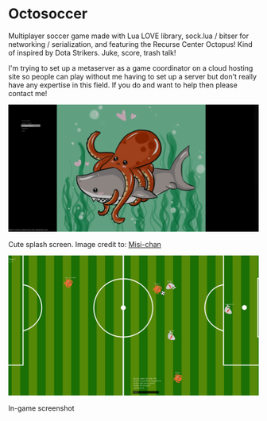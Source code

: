 # Octosoccer

Multiplayer soccer game made with Lua LOVE library, sock.lua / bitser for networking / serialization, and featuring the Recurse Center Octopus! Kind of inspired by Dota Strikers. Juke, score, trash talk! 

I'm trying to set up a metaserver as a game coordinator on a cloud hosting site so people can play without me having to set up a server but don't really have any expertise in this field. If you do and want to help then please contact me!

![Splash screen](images/splashscreen.png)

Cute splash screen. Image credit to: [Misi-chan](http://misi-chan.deviantart.com/)

![In-game screenshot](images/gamescreen.png)

In-game screenshot
